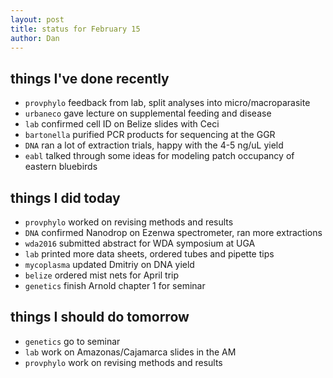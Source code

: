 ```yaml
---
layout: post
title: status for February 15
author: Dan
---
```


## things I've done recently
* `provphylo` feedback from lab, split analyses into micro/macroparasite
* `urbaneco` gave lecture on supplemental feeding and disease
* `lab` confirmed cell ID on Belize slides with Ceci
* `bartonella` purified PCR products for sequencing at the GGR
* `DNA` ran a lot of extraction trials, happy with the 4-5 ng/uL yield
* `eabl` talked through some ideas for modeling patch occupancy of eastern bluebirds

## things I did today
* `provphylo` worked on revising methods and results
* `DNA` confirmed Nanodrop on Ezenwa spectrometer, ran more extractions
* `wda2016` submitted abstract for WDA symposium at UGA
* `lab` printed more data sheets, ordered tubes and pipette tips
* `mycoplasma` updated Dmitriy on DNA yield
* `belize` ordered mist nets for April trip
* `genetics` finish Arnold chapter 1 for seminar

## things I should do tomorrow
* `genetics` go to seminar
* `lab` work on Amazonas/Cajamarca slides in the AM
* `provphylo` work on revising methods and results

<i class='fa fa-code' style='color:pink'> </i>
